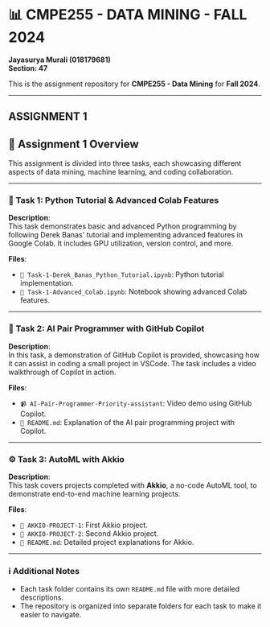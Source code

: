
# 📊 CMPE255 - DATA MINING - FALL 2024  
**Jayasurya Murali (018179681)**  
**Section: 47**

This is the assignment repository for **CMPE255 - Data Mining** for **Fall 2024**.

---
**ASSIGNMENT 1**
---

## 📝 Assignment 1 Overview

This assignment is divided into three tasks, each showcasing different aspects of data mining, machine learning, and coding collaboration.

---

### 📂 Task 1: Python Tutorial & Advanced Colab Features

**Description**:  
This task demonstrates basic and advanced Python programming by following Derek Banas' tutorial and implementing advanced features in Google Colab. It includes GPU utilization, version control, and more.

**Files**:  
- `📄 Task-1-Derek_Banas_Python_Tutorial.ipynb`: Python tutorial implementation.  
- `📄 Task-1-Advanced_Colab.ipynb`: Notebook showing advanced Colab features.  

---

### 🤖 Task 2: AI Pair Programmer with GitHub Copilot

**Description**:  
In this task, a demonstration of GitHub Copilot is provided, showcasing how it can assist in coding a small project in VSCode. The task includes a video walkthrough of Copilot in action.

**Files**:  
- `📹 AI-Pair-Programmer-Priority-assistant`: Video demo using GitHub Copilot.  
- `📄 README.md`: Explanation of the AI pair programming project with Copilot.

---

### ⚙️ Task 3: AutoML with Akkio

**Description**:  
This task covers projects completed with **Akkio**, a no-code AutoML tool, to demonstrate end-to-end machine learning projects.

**Files**:  
- `📂 AKKIO-PROJECT-1`: First Akkio project.
- `📂 AKKIO-PROJECT-2`: Second Akkio project.
- `📄 README.md`: Detailed project explanations for Akkio.

---

### ℹ️ Additional Notes
- Each task folder contains its own `README.md` file with more detailed descriptions.
- The repository is organized into separate folders for each task to make it easier to navigate.
